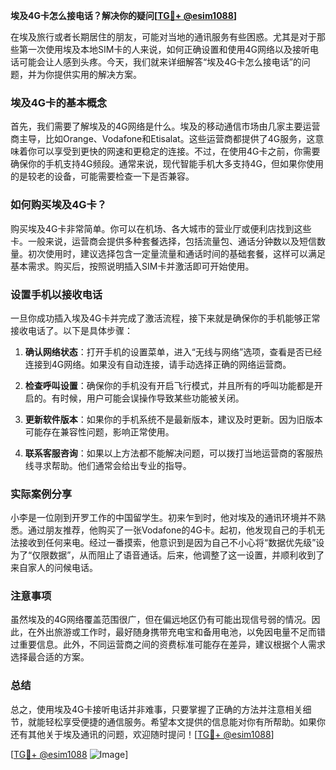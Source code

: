 **埃及4G卡怎么接电话？解决你的疑问[[TG💪+ @esim1088](https://t.me/s/esim1088)]**

在埃及旅行或者长期居住的朋友，可能对当地的通讯服务有些困惑。尤其是对于那些第一次使用埃及本地SIM卡的人来说，如何正确设置和使用4G网络以及接听电话可能会让人感到头疼。今天，我们就来详细解答“埃及4G卡怎么接电话”的问题，并为你提供实用的解决方案。

### 埃及4G卡的基本概念

首先，我们需要了解埃及的4G网络是什么。埃及的移动通信市场由几家主要运营商主导，比如Orange、Vodafone和Etisalat。这些运营商都提供了4G服务，这意味着你可以享受到更快的网速和更稳定的连接。不过，在使用4G卡之前，你需要确保你的手机支持4G频段。通常来说，现代智能手机大多支持4G，但如果你使用的是较老的设备，可能需要检查一下是否兼容。

### 如何购买埃及4G卡？

购买埃及4G卡非常简单。你可以在机场、各大城市的营业厅或便利店找到这些卡。一般来说，运营商会提供多种套餐选择，包括流量包、通话分钟数以及短信数量。初次使用时，建议选择包含一定量流量和通话时间的基础套餐，这样可以满足基本需求。购买后，按照说明插入SIM卡并激活即可开始使用。

### 设置手机以接收电话

一旦你成功插入埃及4G卡并完成了激活流程，接下来就是确保你的手机能够正常接收电话了。以下是具体步骤：

1. **确认网络状态**：打开手机的设置菜单，进入“无线与网络”选项，查看是否已经连接到4G网络。如果没有自动连接，请手动选择正确的网络运营商。
   
2. **检查呼叫设置**：确保你的手机没有开启飞行模式，并且所有的呼叫功能都是开启的。有时候，用户可能会误操作导致某些功能被关闭。

3. **更新软件版本**：如果你的手机系统不是最新版本，建议及时更新。因为旧版本可能存在兼容性问题，影响正常使用。

4. **联系客服咨询**：如果以上方法都不能解决问题，可以拨打当地运营商的客服热线寻求帮助。他们通常会给出专业的指导。

### 实际案例分享

小李是一位刚到开罗工作的中国留学生。初来乍到时，他对埃及的通讯环境并不熟悉。通过朋友推荐，他购买了一张Vodafone的4G卡。起初，他发现自己的手机无法接收到任何来电。经过一番摸索，他意识到是因为自己不小心将“数据优先级”设为了“仅限数据”，从而阻止了语音通话。后来，他调整了这一设置，并顺利收到了来自家人的问候电话。

### 注意事项

虽然埃及的4G网络覆盖范围很广，但在偏远地区仍有可能出现信号弱的情况。因此，在外出旅游或工作时，最好随身携带充电宝和备用电池，以免因电量不足而错过重要信息。此外，不同运营商之间的资费标准可能存在差异，建议根据个人需求选择最合适的方案。

### 总结

总之，使用埃及4G卡接听电话并非难事，只要掌握了正确的方法并注意相关细节，就能轻松享受便捷的通信服务。希望本文提供的信息能对你有所帮助。如果你还有其他关于埃及通讯的问题，欢迎随时提问！[[TG💪+ @esim1088](https://t.me/s/esim1088)]

[[TG💪+ @esim1088](https://t.me/s/esim1088) ![Image](https://i.postimg.cc/4NQfJmqS/Snipaste-2025-05-13-00-14-12.png)]